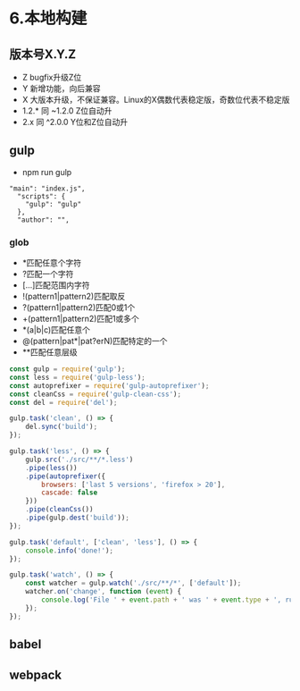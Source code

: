 # 6.本地构建

## 版本号X.Y.Z

* Z bugfix升级Z位
* Y 新增功能，向后兼容
* X 大版本升级，不保证兼容。Linux的X偶数代表稳定版，奇数位代表不稳定版
* 1.2.\* 同 ~1.2.0 Z位自动升
* 2.x 同 ^2.0.0 Y位和Z位自动升

## gulp

* npm run gulp

```text
"main": "index.js",
  "scripts": {
    "gulp": "gulp"
  },
  "author": "",
```

### glob

* \*匹配任意个字符
* ?匹配一个字符
* \[...\]匹配范围内字符
* !\(pattern1\|pattern2\)匹配取反
* ?\(pattern1\|pattern2\)匹配0或1个
* +\(pattern1\|pattern2\)匹配1或多个
* \*\(a\|b\|c\)匹配任意个
* @\(pattern\|pat\*\|pat?erN\)匹配特定的一个
* \*\*匹配任意层级

```javascript
const gulp = require('gulp');
const less = require('gulp-less');
const autoprefixer = require('gulp-autoprefixer');
const cleanCss = require('gulp-clean-css');
const del = require('del');

gulp.task('clean', () => {
    del.sync('build');
});

gulp.task('less', () => {
    gulp.src('./src/**/*.less')
    .pipe(less())
    .pipe(autoprefixer({
        browsers: ['last 5 versions', 'firefox > 20'],
        cascade: false
    }))
    .pipe(cleanCss())
    .pipe(gulp.dest('build'));
});

gulp.task('default', ['clean', 'less'], () => {
    console.info('done!');
});

gulp.task('watch', () => {
    const watcher = gulp.watch('./src/**/*', ['default']);
    watcher.on('change', function (event) {
        console.log('File ' + event.path + ' was ' + event.type + ', running tasks...');
    });
});
```

## babel

## webpack

